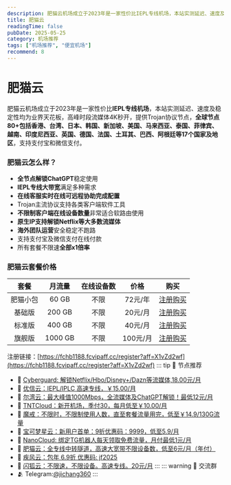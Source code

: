 ```yaml
---
description: 肥猫云机场成立于2023年是一家性价比IEPL专线机场，本站实测延迟、速度及稳定性均为业界天花板，高峰时段流媒体4K秒开，提供Trojan协议节点，全球节点80+包括香港、台湾、日等,比一元机场稳定可靠。
title: 肥猫云
readingTime: false
pubDate: 2025-05-25
category: 机场推荐
tags: ["机场推荐", "便宜机场"]
recommend: 8
---
```

# 肥猫云
肥猫云机场成立于2023年是一家性价比**IEPL专线机场**，本站实测延迟、速度及稳定性均为业界天花板，高峰时段流媒体4K秒开，提供Trojan协议节点，**全球节点80+**包括香港、台湾、日本、韩国、新加坡、美国、马来西亚、泰国、菲律宾、越南、印度尼西亚、英国、德国、法国、土耳其、巴西、阿根廷等**17个国家及地区**，支持支付宝和微信支付。
### 肥猫云怎么样？
- **全节点解锁ChatGPT**稳定使用
- **IEPL专线大带宽**满足多种需求
- **在线客服实时在线可远程协助完成配置**
- Trojan主流协议支持各类客户端软件工具
- **不限制客户端在线设备数量**非常适合软路由使用
- **原生IP支持解锁Netflix等大多数流媒体**
- **海外团队运营**安全稳定不跑路
- 支持支付宝及微信支付在线付款
- 所有套餐不限速**全部x1倍率**
### 肥猫云套餐价格
| **套餐** | **月流量** | **在线设备数** | **价格** |                           **购买**                           |
| :------: | :--------: | :------------: | :------: | :----------------------------------------------------------: |
| 肥猫小包 |   60 GB    |      不限      | 72元/年  | [注册购买](https://fchb1188.fcvipaff.cc/register?aff=X1vZd2wf) |
|  基础版  |   200 GB   |      不限      | 20元/月  | [注册购买](https://fchb1188.fcvipaff.cc/register?aff=X1vZd2wf) |
|  标准版  |   400 GB   |      不限      | 40元/月  | [注册购买](https://fchb1188.fcvipaff.cc/register?aff=X1vZd2wf) |
|  旗舰版  |  1000 GB   |      不限      | 100元/月 | [注册购买](https://fchb1188.fcvipaff.cc/register?aff=X1vZd2wf) |
注册链接：[https://fchb1188.fcvipaff.cc/register?aff=X1vZd2wf](https://fchb1188.fcvipaff.cc/register?aff=X1vZd2wf)
::: tip 🎉 节点推荐
- 🚀 [Cyberguard: 解锁Netflix/Hbo/Disney+/Dazn等流媒体,18.00元/月](https://www.cyberguard.best/#/register?code=XsreC0T5)<br>
- 🚀 [优信云：IEPL/IPLC 高速专线，￥15.00/月](https://www.优信云.com/#/register?code=JRtE5uIV)<br>
- 🚀 [尔湾云：最大峰值1000Mbps，全流媒体及ChatGPT解锁！最低12元/月](https://erwan6.net/auth/register?code=BoObCd)<br>
- 🚀 [TNTCloud：新开机场，季付30，每月低至￥10.00/月](https://haibing822.tntvipaff.cc/#/register?code=GtjJVgml)<br>
- 🚀 [魔戒：不限时，不限制使用人数，直至套餐流量用完，低至￥14.9/130G流量](https://mojie.app/#/register?code=sSdtPtLo)<br>
- 🚀 [宝可梦星云：新用户首单：9折优惠码：9999，低至5.9/月 ](https://love.521pokemon.com/register?code=56ERkkxp)<br>
- 🚀 [NanoCloud: 绑定TG机器人每天领取免费流量，月付最低1元/月](https://edu.uodoo.bid/auth/register?code=JMiOQDHf)<br>
- 🚀 [肥猫云：全专线中转隧道，高速大宽带不限设备数，低至6元/月（年付）](https://fchb1188.fcvipaff.cc/register?aff=X1vZd2wf)<br>
- 🚀 [疾风云：包年 6.9折 优惠码: jf2025](https://homes.tr25.cn?code=ReCm)<br>
- 🚀 [闪狐云：不限速，不限设备。高速专线。20元/月](https://inv02.ffaff.cc/register?aff=WQApz2pv)
:::
::: warning  💬 交流群
- 🫂 Telegram:[@jichang360](https://t.me/jichang360)
:::

